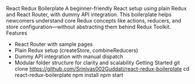 React Redux Boilerplate
A beginner-friendly React setup using plain Redux and React Router, with dummy API integration. This boilerplate helps newcomers understand core Redux concepts like actions, reducers, and store configuration—without abstracting them behind Redux Toolkit.
Features
- React Router with sample pages
- Plain Redux setup (createStore, combineReducers)
- Dummy API integration with manual dispatch
- Modular folder structure for clarity and scalability
  Getting Started
git clone https://github.com/Srinivas002Guddati/react-redux-boilerplate
cd react-redux-boilerplate
npm install
npm start

